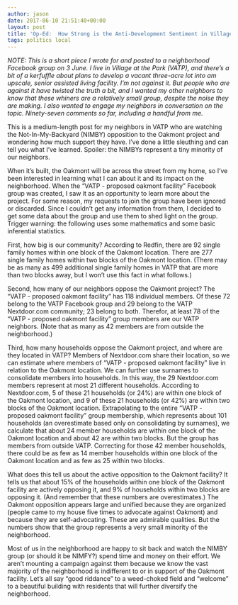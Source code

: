 ```yaml
---
author: jason
date: 2017-06-10 21:51:40+00:00
layout: post
title: 'Op-Ed:  How Strong is the Anti-Development Sentiment in Village at the Park?'
tags: politics local
---
```


_NOTE: This is a short piece I wrote for and posted to a neighborhood Facebook group on 3 June. I live in Village at the Park (VATP), and there’s a bit of a kerfuffle about plans to develop a vacant three-acre lot into am upscale, senior assisted living facility. I’m not against it. But people who are against it have twisted the truth a bit, and I wanted my other neighbors to know that these whiners are a relatively small group, despite the noise they are making. I also wanted to engage my neighbors in conversation on the topic. Ninety-seven comments so far, including a handful from me._

This is a medium-length post for my neighbors in VATP who are watching the Not-In-My-Backyard (NIMBY) opposition to the Oakmont project and wondering how much support they have. I’ve done a little sleuthing and can tell you what I’ve learned. Spoiler: the NIMBYs represent a tiny minority of our neighbors.

When it’s built, the Oakmont will be across the street from my home, so I’ve been interested in learning what I can about it and its impact on the neighborhood. When the “VATP - proposed oakmont facility” Facebook group was created, I saw it as an opportunity to learn more about the project. For some reason, my requests to join the group have been ignored or discarded. Since I couldn’t get any information from them, I decided to get some data about the group and use them to shed light on the group. Trigger warning: the following uses some mathematics and some basic inferential statistics.

First, how big is our community? According to Redfin, there are 92 single family homes within one block of the Oakmont location. There are 277 single family homes within two blocks of the Oakmont location. (There may be as many as 499 additional single family homes in VATP that are more than two blocks away, but I won’t use this fact in what follows.)

Second, how many of our neighbors oppose the Oakmont project? The “VATP - proposed oakmont facility” has 118 individual members. Of these 72 belong to the VATP Facebook group and 29 belong to the VATP Nextdoor.com community; 23 belong to both. Therefor, at least 78 of the “VATP - proposed oakmont facility” group members are our VATP neighbors. (Note that as many as 42 members are from outside the neighborhood.)

Third, how many households oppose the Oakmont project, and where are they located in VATP? Members of Nextdoor.com share their location, so we can estimate where members of “VATP - proposed oakmont facility” live in relation to the Oakmont location. We can further use surnames to consolidate members into households. In this way, the 29 Nextdoor.com members represent at most 21 different households. According to Nextdoor.com, 5 of these 21 households (or 24%) are within one block of the Oakmont location, and 9 of these 21 households (or 42%) are within two blocks of the Oakmont location. Extrapolating to the entire “VATP - proposed oakmont facility” group membership, which represents about 101 households (an overestimate based only on consolidating by surnames), we calculate that about 24 member households are within one block of the Oakmont location and about 42 are within two blocks. But the group has members from outside VATP. Correcting for those 42 member households, there could be as few as 14 member households within one block of the Oakmont location and as few as 25 within two blocks.

What does this tell us about the active opposition to the Oakmont facility? It tells us that about 15% of the households within one block of the Oakmont facility are actively opposing it, and 9% of households within two blocks are opposing it. (And remember that these numbers are overestimates.) The Oakmont opposition appears large and unified because they are organized (people came to my house five times to advocate against Oakmont) and because they are self-advocating. These are admirable qualities. But the numbers show that the group represents a very small minority of the neighborhood.

Most of us in the neighborhood are happy to sit back and watch the NIMBY group (or should it be NIMFY?) spend time and money on their effort. We aren’t mounting a campaign against them because we know the vast majority of the neighborhood is indifferent to or in support of the Oakmont facility. Let’s all say “good riddance” to a weed-choked field and “welcome” to a beautiful building with residents that will further diversify the neighborhood.
